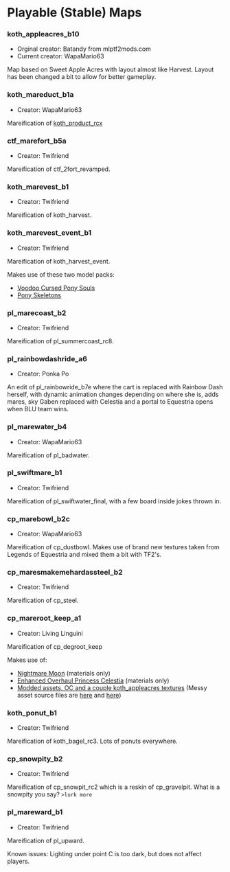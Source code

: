# Playable (Stable) Maps

### koth_appleacres_b10
* Orginal creator: Batandy from mlptf2mods.com
* Current creator: WapaMario63

Map based on Sweet Apple Acres with layout almost like Harvest. Layout has been changed a bit to allow for better gameplay.

### koth_mareduct_b1a
* Creator: WapaMario63

Mareification of [koth_product_rcx](https://github.com/maxdup/koth_product)

### ctf_marefort_b5a
* Creator: Twifriend

Mareification of ctf_2fort_revamped.

### koth_marevest_b1
* Creator: Twifriend

Mareification of koth_harvest.

### koth_marevest_event_b1
* Creator: Twifriend

Mareification of koth_harvest_event.

Makes use of these two model packs:
* [Voodoo Cursed Pony Souls](https://www.deviantart.com/mlpstevepvb/art/Voodoo-Cursed-Pony-Souls-815412523)
* [Pony Skeletons](https://www.deviantart.com/beardeddoomguy/art/DL-Bone-v2-390915499)

### pl_marecoast_b2
* Creator: Twifriend

Mareification of pl_summercoast_rc8.

### pl_rainbowdashride_a6
* Creator: Ponka Po

An edit of pl_rainbowride_b7e where the cart is replaced with Rainbow Dash herself, with dynamic animation changes depending on where she is, adds mares, sky Gaben replaced with Celestia and a portal to Equestria opens when BLU team wins.

### pl_marewater_b4
* Creator: WapaMario63

Mareification of pl_badwater.

### pl_swiftmare_b1
* Creator: Twifriend

Mareification of pl_swiftwater_final, with a few board inside jokes thrown in.

### cp_marebowl_b2c
* Creator: WapaMario63

Mareification of cp_dustbowl. Makes use of brand new textures taken from Legends of Equestria and mixed them a bit with TF2's.

### cp_maresmakemehardassteel_b2
* Creator: Twifriend

Mareification of cp_steel.

### cp_mareroot_keep_a1
* Creator: Living Linguini

Mareification of cp_degroot_keep

Makes use of:
* [Nightmare Moon](https://www.deviantart.com/beardeddoomguy/art/DL-Nightmare-Moon-491281528) (materials only)
* [Enhanced Overhaul Princess Celestia](https://www.deviantart.com/beardeddoomguy/art/DL-Enhanced-Overhaul-Princess-Celestia-746196574) (materials only)
* [Modded assets, OC and a couple koth_appleacres textures](https://github.com/StallionMilker/cp_marekeep/blob/a1_maintenance/custom.zip) (Messy asset source files are [here](https://github.com/StallionMilker/pony_npcs) and [here](https://github.com/StallionMilker/cp_marekeep/tree/main/raw))

### koth_ponut_b1
* Creator: Twifriend

Mareification of koth_bagel_rc3. Lots of ponuts everywhere.

### cp_snowpity_b2
* Creator: Twifriend

Mareification of cp_snowpit_rc2 which is a reskin of cp_gravelpit. What is a snowpity you say? `>lurk more`

### pl_mareward_b1
* Creator: Twifriend

Mareification of pl_upward.

Known issues: Lighting under point C is too dark, but does not affect players.
